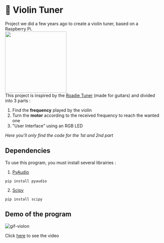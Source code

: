 # 🎻 Violin Tuner

Project we did a few years ago to create a violin tuner, based on a Raspberry Pi.  
<img src="https://upload.wikimedia.org/wikipedia/commons/thumb/b/b8/Raspberry_Pi_3_B%2B_%2839906370335%29.png/1280px-Raspberry_Pi_3_B%2B_%2839906370335%29.png" height="200">  
This project is inspired by the [Roadie Tuner](https://www.roadiemusic.com/) (made for guitars) and divided into 3 parts : 
1. Find the **frequency** played by the violin
2. Turn the **motor** according to the received frequency to reach the wanted one
3. "User Interface" using an RGB LED

*Here you'll only find the code for the 1st and 2nd part*

## Dependencies

To use this program, you must install several librairies :
1. [PyAudio](https://pypi.org/project/PyAudio/)  

```pip install pyaudio``` 

2. [Scipy](https://scipy.org/) 
 
```pip install scipy```


## Demo of the program
![gif-violon](https://user-images.githubusercontent.com/25958977/134651111-4d6e8876-c511-44a8-8cdc-d61595770aa0.gif)

Click [here](https://user-images.githubusercontent.com/25958977/134639296-85c312ac-1362-40f9-bcda-99be6f3fa52f.mp4) to see the video
